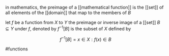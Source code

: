 in mathematics, the preimage of a [[mathematical function]] is the [[set]] of all elements of the [[domain]] that map to the members of $B$


let $f$ be a function from $X$ to $Y$ the preimage or inverse image of a [[set]] $B\subseteq Y$ under $f$, denoted by $f^{-1}[B]$ is the subset of $X$ defined by

$$f^{-1}[B] = {x\in X : f(x)\in B}$$

#functions 